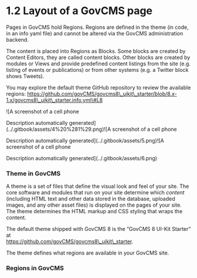 # 1.2 Layout of a GovCMS page

Pages in GovCMS hold Regions. Regions are defined in the theme \(in code, in an info yaml file\) and cannot be altered via the GovCMS administration backend.

The content is placed into Regions as Blocks. Some blocks are created by Content Editors, they are called content blocks. Other blocks are created by modules or Views and provide predefined content listings from the site \(e.g. listing of events or publications\) or from other systems \(e.g. a Twitter block shows Tweets\).

You may explore the default theme GitHub repository to review the available regions: https://github.com/govCMS/govcms8\_uikit\_starter/blob/8.x-1.x/govcms8\_uikit\_starter.info.yml\#L8

![A screenshot of a cell phone

Description automatically generated](../.gitbook/assets/4%20%281%29.png)![A screenshot of a cell phone

Description automatically generated](../.gitbook/assets/5.png)![A screenshot of a cell phone

Description automatically generated](../.gitbook/assets/6.png)

### Theme in GovCMS

A theme is a set of files that define the visual look and feel of your site. The core software and modules that run on your site determine which _content_ \(including HTML text and other data stored in the database, uploaded images, and any other asset files\) is displayed on the pages of your site. The theme determines the HTML markup and CSS styling that wraps the content.

The default theme shipped with GovCMS 8 is the “GovCMS 8 UI-Kit Starter” at  
https://github.com/govCMS/govcms8\_uikit\_starter.

The theme defines what regions are available in your GovCMS site.

### Regions in GovCMS



